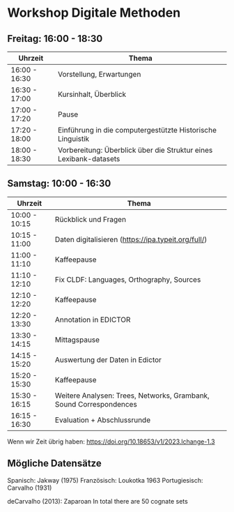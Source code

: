 # Workshop Digitale Methoden

## Freitag: 16:00 - 18:30

Uhrzeit | Thema |
--- | --- |
16:00 - 16:30 | Vorstellung, Erwartungen |
16:30 - 17:00 | Kursinhalt, Überblick |
17:00 - 17:20 | Pause |
17:20 - 18:00 | Einführung in die computergestützte Historische Linguistik |
18:00 - 18:30 | Vorbereitung: Überblick über die Struktur eines Lexibank-datasets |

## Samstag: 10:00 - 16:30

Uhrzeit | Thema |
--- | --- |
10:00 - 10:15 | Rückblick und Fragen |
10:15 - 11:00 | Daten digitalisieren (<https://ipa.typeit.org/full/>) |
11:00 - 11:10 | Kaffeepause |
11:10 - 12:10 | Fix CLDF: Languages, Orthography, Sources |
12:10 - 12:20 | Kaffeepause |
12:20 - 13:30 | Annotation in EDICTOR |
13:30 - 14:15 | Mittagspause |
14:15 - 15:20 | Auswertung der Daten in Edictor |
15:20 - 15:30 | Kaffeepause |
15:30 - 16:15 | Weitere Analysen: Trees, Networks, Grambank, Sound Correspondences |
16:15 - 16:30 | Evaluation + Abschlussrunde |

Wenn wir Zeit übrig haben: <https://doi.org/10.18653/v1/2023.lchange-1.3>

## Mögliche Datensätze

Spanisch: Jakway (1975)
Französisch: Loukotka 1963
Portugiesisch: Carvalho (1931)

deCarvalho (2013): Zaparoan
In total there are 50 cognate sets

